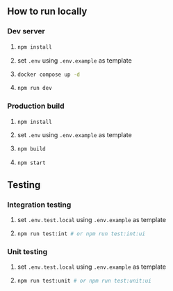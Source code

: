 ## How to run locally

### Dev server

1. ```sh
   npm install
   ```
1. set `.env` using `.env.example` as template
1. ```sh
   docker compose up -d
   ```
1. ```sh
   npm run dev
   ```

### Production build

1. ```sh
   npm install
   ```
1. set `.env` using `.env.example` as template
1. ```sh
   npm build
   ```
1. ```sh
   npm start
   ```

## Testing

### Integration testing

1. set `.env.test.local` using `.env.example` as template
1. ```sh
   npm run test:int # or npm run test:int:ui
   ```

### Unit testing

1. set `.env.test.local` using `.env.example` as template
1. ```sh
   npm run test:unit # or npm run test:unit:ui
   ```
